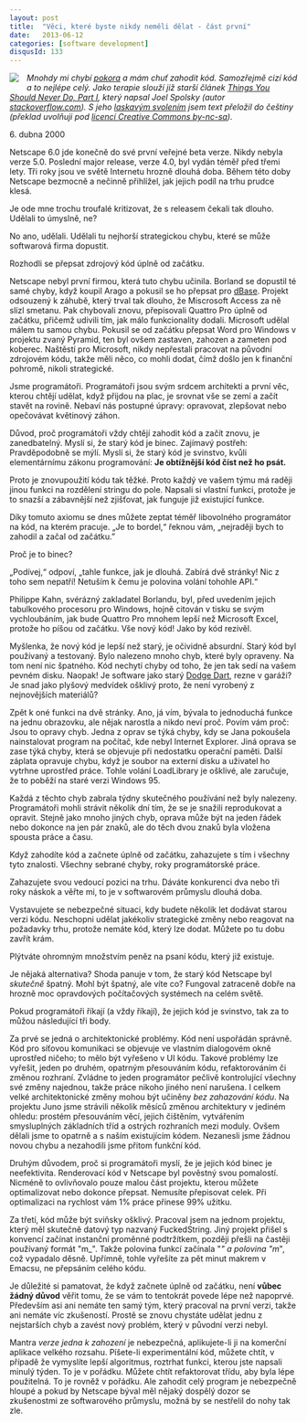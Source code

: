 ```yaml
---
layout: post
title:  "Věci, které byste nikdy neměli dělat - část první"
date:   2013-06-12
categories: [software development]
disqusId: 133
---
```

<div style="float: left; margin: 0 1em 1em 0; text-align: center;"><a href="http://en.wikipedia.org/wiki/File:CAT-D10N-pic001.jpg"><img src="https://upload.wikimedia.org/wikipedia/commons/thumb/1/1e/CAT-D10N-pic001.jpg/200px-CAT-D10N-pic001.jpg" /></a></div><i>Mnohdy mi chybí <a href="/item/130">pokora</a> a mám chuť zahodit kód. Samozřejmě cizí kód a to nejlépe celý. Jako terapie slouží již starší článek <a href="http://www.joelonsoftware.com/articles/fog0000000069.html">Things You Should Never Do, Part I</a>, který napsal Joel Spolsky (autor <a href="http://www.stackoverflow.com">stackoverflow.com</a>). S jeho <a href="https://twitter.com/spolsky/status/339403373348548608">laskavým svolením</a> jsem text přeložil do češtiny (překlad uvolňuji pod <a href="http://creativecommons.org/licenses/by-nc-sa/3.0/cz/">licencí Creative Commons by-nc-sa</a>).</i>

<div style="clear:both"></div>

6\. dubna 2000

Netscape 6.0 jde konečně do své první veřejné beta verze. Nikdy nebyla verze 5.0. Poslední major release, verze 4.0, byl vydán téměř před třemi lety. Tři roky jsou ve světě Internetu hrozně dlouhá doba. Během této doby Netscape bezmocně a nečinně přihlížel, jak jejich podíl na trhu prudce klesá. 

Je ode mne trochu troufalé kritizovat, že s releasem čekali tak dlouho. Udělali to úmyslně, ne?

No ano, udělali. Udělali tu nejhorší strategickou chybu, které se může softwarová firma dopustit.

Rozhodli se přepsat zdrojový kód úplně od začátku.
<!--more-->

Netscape nebyl první firmou, která tuto chybu učinila. Borland se dopustil té samé chyby, když koupil Arago a pokusil se ho přepsat pro <a href="http://cs.wikipedia.org/wiki/DBase">dBase</a>. Projekt odsouzený k záhubě, který trval tak dlouho, že Miscrosoft Access za ně slízl smetanu. Pak chybovali znovu, přepisovali Quattro Pro úplně od začátku, přičemž udivili tím, jak málo funkcionality dodali. Microsoft udělal málem tu samou chybu. Pokusil se od začátku přepsat Word pro Windows v projektu zvaný Pyramid, ten byl ovšem zastaven, zahozen a zameten pod koberec. Naštěstí pro Microsoft, nikdy nepřestali pracovat na původní zdrojovém kódu, takže měli něco, co mohli dodat, čímž došlo jen k finanční pohromě, nikoli strategické.

Jsme programátoři. Programátoři jsou svým srdcem architekti a první věc, kterou chtějí udělat, když přijdou na plac, je srovnat vše se zemí a začít stavět na rovině. Nebaví nás postupné úpravy: opravovat, zlepšovat nebo opečovávat květinový záhon.

Důvod, proč programátoři vždy chtějí zahodit kód a začít znovu, je zanedbatelný. Myslí si, že starý kód je binec. Zajímavý postřeh: Pravděpodobně se mýlí. Myslí si, že starý kód je svinstvo, kvůli elementárnímu zákonu programování: <b>Je obtížnější kód číst než ho psát.</b>

Proto je znovupoužití kódu tak těžké. Proto každý ve vašem týmu má raději jinou funkci na rozdělení stringu do pole. Napsali si vlastní funkci, protože je to snazší a zábavnější než zjišťovat, jak funguje již existující funkce.

Díky tomuto axiomu se dnes můžete zeptat téměř libovolného programátor na kód, na kterém pracuje. „Je to bordel,“ řeknou vám, „nejraději bych to zahodil a začal od začátku.”

Proč je to binec?

„Podívej,“ odpoví, „tahle funkce, jak je dlouhá. Zabírá dvě stránky! Nic z toho sem nepatří! Netuším k čemu je polovina volání tohohle API.“

Philippe Kahn, svérázný zakladatel Borlandu, byl, před uvedením jejich tabulkového procesoru pro Windows, hojně citován v tisku se svým vychloubáním, jak bude Quattro Pro mnohem lepší než Microsoft Excel, protože ho píšou od začátku. Vše nový kód! Jako by kód rezivěl.

Myšlenka, že nový kód je lepší než starý, je očividně absurdní. Starý kód byl používaný a testovaný. Bylo nalezeno mnoho chyb, které byly opraveny. Na tom není nic špatného. Kód nechytí chyby od toho, že jen tak sedí na vašem pevném disku. Naopak! Je software jako starý <a href="http://en.wikipedia.org/wiki/Dodge_Dart">Dodge Dart</a>, rezne v garáži? Je snad jako plyšový medvídek ošklivý proto, že není vyrobený z nejnovějších materiálů?

Zpět k oné funkci na dvě stránky. Ano, já vím, bývala to jednoduchá funkce na jednu obrazovku, ale nějak narostla a nikdo neví proč. Povím vám proč: Jsou to opravy chyb. Jedna z oprav se týká chyby, kdy se Jana pokoušela nainstalovat program na počítač, kde nebyl Internet Explorer. Jiná oprava se zase týká chyby, která se objevuje při nedostatku operační paměti. Další záplata opravuje chybu, když je soubor na externí disku a uživatel ho vytrhne uprostřed práce. Tohle volání LoadLibrary je ošklivé, ale zaručuje, že to poběží na staré verzi Windows&nbsp;95.

Každá z těchto chyb zabrala týdny skutečného používání než byly nalezeny. Programátoři mohli strávit několik dní tím, že se je snažili reprodukovat a opravit. Stejně jako mnoho jiných chyb, oprava může být na jeden řádek nebo dokonce na jen pár znaků, ale do těch dvou znaků byla vložena spousta práce a času.

Když zahodíte kód a začnete úplně od začátku, zahazujete s tím i všechny tyto znalosti. Všechny sebrané chyby, roky programátorské práce.

Zahazujete svou vedoucí pozici na trhu. Dáváte konkurenci dva nebo tři roky náskok a věřte mi, to je v softwarovém průmyslu dlouhá doba.

Vystavujete se nebezpečné situaci, kdy budete několik let dodávat starou verzi kódu. Neschopni udělat jakékoliv strategické změny nebo reagovat na požadavky trhu, protože nemáte kód, který lze dodat. Můžete po tu dobu zavřít krám.

Plýtváte ohromným množstvím peněz na psaní kódu, který již existuje.

Je nějaká alternativa? Shoda panuje v tom, že starý kód Netscape byl <i>skutečně</i> špatný. Mohl být špatný, ale víte co? Fungoval zatraceně dobře na hrozně moc opravdových počítačových systémech na celém světě.

Pokud programátoři říkají (a vždy říkají), že jejich kód je svinstvo, tak za to můžou následující tři body.

Za prvé se jedná o architektonické problémy. Kód není uspořádán správně. Kód pro síťovou komunikaci se objevuje ve vlastním dialogovém okně uprostřed ničeho; to mělo být vyřešeno v UI kódu. Takové problémy lze vyřešit, jeden po druhém, opatrným přesouváním kódu, refaktorováním či změnou rozhraní. Zvládne to jeden programátor pečlivě kontrolující všechny své změny najednou, takže práce nikoho jiného není narušena. I celkem velké architektonické změny mohou být učiněny <i>bez zahazování kódu</i>. Na projektu Juno jsme strávili několik měsíců změnou architektury v jediném ohledu: prostém přesouváním věcí, jejich čištěním, vytvářením smysluplných základních tříd a ostrých rozhraních mezi moduly. Ovšem dělali jsme to opatrně a s naším existujícím kódem. Nezanesli jsme žádnou novou chybu a nezahodili jsme přitom funkční kód.

Druhým důvodem, proč si programátoři myslí, že je jejich kód binec je neefektivita. Renderovací kód v Netscape byl pověstný svou pomalostí. Nicméně to ovlivňovalo pouze malou část projektu, kterou můžete optimalizovat nebo dokonce přepsat. Nemusíte přepisovat celek. Při optimalizaci na rychlost vám 1% práce přinese 99% užitku.

Za třetí, kód může být sviňsky ošklivý. Pracoval jsem na jednom projektu, který měl skutečně datový typ nazvaný FuckedString. Jiný projekt přišel s konvencí začínat instanční proměnné podtržítkem, později přešli na častěji používaný formát "m_". Takže polovina funkcí začínala "_" a polovina "m_", což vypadalo děsně. Upřímně, tohle vyřešíte za pět minut makrem v Emacsu, ne přepsáním celého kódu.

Je důležité si pamatovat, že když začnete úplně od začátku, není <b>vůbec žádný důvod</b> věřit tomu, že se vám to tentokrát povede lépe než napoprvé. Především asi ani nemáte ten samý tým, který pracoval na první verzi, takže ani nemáte víc zkušeností. Prostě se znovu chystáte udělat jednu z nejstarších chyb a zavést nový problém, který v původní verzi nebyl.

Mantra <i>verze jedna k zahození</i> je nebezpečná, aplikujete-li ji na komerční aplikace velkého rozsahu. Píšete-li experimentální kód, můžete chtít, v případě že vymyslíte lepší algoritmus, roztrhat funkci, kterou jste napsali minulý týden. To je v pořádku. Můžete chtít refaktorovat třídu, aby byla lépe použitelná. To je rovněž v pořádku. Ale zahodit celý program je nebezpečně hloupé a pokud by Netscape býval měl nějaký dospělý dozor se zkušenostmi ze softwarového průmyslu, možná by se nestřelil do nohy tak zle.

